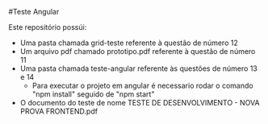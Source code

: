 #Teste Angular 

Este repositório possúi:
* Uma pasta chamada grid-teste referente à questão de número 12
* Um arquivo pdf chamado prototipo.pdf referente à questão de número 11
* Uma pasta chamada teste-angular referente às questões de número 13 e 14
  * Para executar o projeto em angular é necessario rodar o comando "npm install" seguido de "npm start"
* O documento do teste de nome TESTE DE DESENVOLVIMENTO - NOVA PROVA FRONTEND.pdf